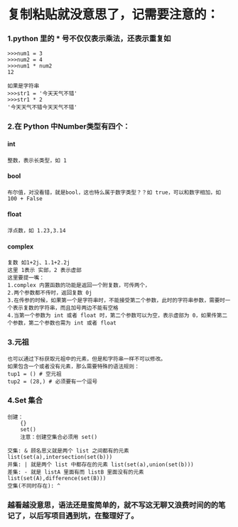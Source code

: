 # 复制粘贴就没意思了，记需要注意的：
### 1.python 里的 * 号不仅仅表示乘法，还表示重复如
    >>>num1 = 3
    >>>num2 = 4
    >>>num1 * num2 
    12
    
    如果是字符串
    >>>str1 = '今天天气不错'
    >>>str1 * 2
    '今天天气不错今天天气不错'
### 2.在 Python 中Number类型有四个：

#### int 
    整数，表示长类型，如 1
    
#### bool
    布尔值，对没看错，就是bool，这也特么属于数字类型？？如 true，可以和数字相加，如 100 + False
#### float 
    浮点数，如 1.23,3.14
    
#### complex 
    复数 如1+2j、1.1+2.2j
    这里 1表示 实部，2 表示虚部
    这里要提一嘴：
    1.complex 内置函数的功能是返回一个附复数，可传两个，
    2.两个参数都不传时，返回复数 0j
    3.在传参的时候，如果第一个是字符串时，不能接受第二个参数，此时的字符串参数，需要时一个表示复数的字符串，而且加号两边不能有空格
    4.当第一个参数为 int 或者 float 时，第二个参数可以为空，表示虚部为 0，如果传第二个参数，第二个参数也需为 int 或者 float
    
### 3.元祖
    也可以通过下标获取元祖中的元素，但是和字符串一样不可以修改。
    如果包含一个或者没有元素，那么需要特殊的语法规则：
    tup1 = () # 空元祖
    tup2 = (28,) # 必须要有一个逗号
    
### 4.Set 集合
    创建：
        {}
        set()
        注意：创建空集合必须用 set() 
        
    交集: & 顾名思义就是两个 list 之间都有的元素 list(set(a),intersection(set(b))) 
    并集: | 就是两个 list 中都存在的元素 list(set(a),union(set(b)))
    差集: - 就是 listA 里面有而 listB 里面没有的元素 list(set(A),difference(set(B)))
    空集(不同时存在): ^ 
### 越看越没意思，语法还是蛮简单的，就不写这无聊又浪费时间的的笔记了，以后写项目遇到坑，在整理好了。
